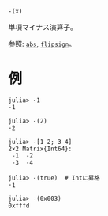 ```
-(x)
```

単項マイナス演算子。

参照: [`abs`](@ref), [`flipsign`](@ref)。

# 例

```jldoctest
julia> -1
-1

julia> -(2)
-2

julia> -[1 2; 3 4]
2×2 Matrix{Int64}:
 -1  -2
 -3  -4

julia> -(true)  # Intに昇格
-1

julia> -(0x003)
0xfffd
```
